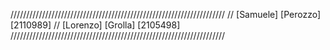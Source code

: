 
//////////////////////////////////////////////////////////////////// 
// [Samuele] [Perozzo] [2110989] 
// [Lorenzo] [Grolla] [2105498] 
////////////////////////////////////////////////////////////////////
